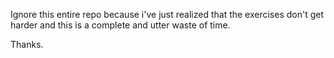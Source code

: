 Ignore this entire repo because i've just realized that the exercises don't get harder and this is a complete and utter waste of time.

Thanks.
